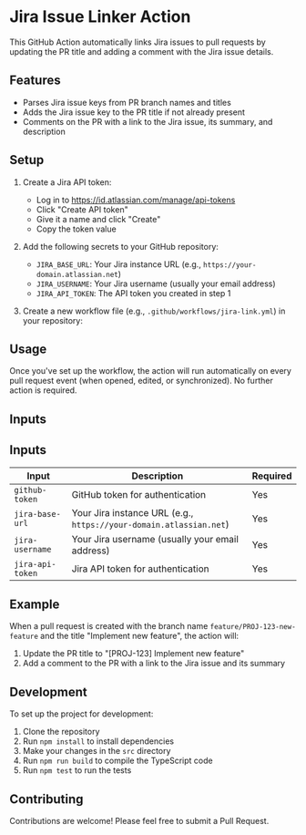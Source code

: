 # Jira Issue Linker Action

This GitHub Action automatically links Jira issues to pull requests by updating the PR title and adding a comment with the Jira issue details.

## Features

- Parses Jira issue keys from PR branch names and titles
- Adds the Jira issue key to the PR title if not already present
- Comments on the PR with a link to the Jira issue, its summary, and description

## Setup

1. Create a Jira API token:

   - Log in to https://id.atlassian.com/manage/api-tokens
   - Click "Create API token"
   - Give it a name and click "Create"
   - Copy the token value

2. Add the following secrets to your GitHub repository:

   - `JIRA_BASE_URL`: Your Jira instance URL (e.g., `https://your-domain.atlassian.net`)
   - `JIRA_USERNAME`: Your Jira username (usually your email address)
   - `JIRA_API_TOKEN`: The API token you created in step 1

3. Create a new workflow file (e.g., `.github/workflows/jira-link.yml`) in your repository:

## Usage

Once you've set up the workflow, the action will run automatically on every pull request event (when opened, edited, or synchronized). No further action is required.

## Inputs

## Inputs

| Input            | Description                                                        | Required |
| ---------------- | ------------------------------------------------------------------ | -------- |
| `github-token`   | GitHub token for authentication                                    | Yes      |
| `jira-base-url`  | Your Jira instance URL (e.g., `https://your-domain.atlassian.net`) | Yes      |
| `jira-username`  | Your Jira username (usually your email address)                    | Yes      |
| `jira-api-token` | Jira API token for authentication                                  | Yes      |

## Example

When a pull request is created with the branch name `feature/PROJ-123-new-feature` and the title "Implement new feature", the action will:

1. Update the PR title to "[PROJ-123] Implement new feature"
2. Add a comment to the PR with a link to the Jira issue and its summary

## Development

To set up the project for development:

1. Clone the repository
2. Run `npm install` to install dependencies
3. Make your changes in the `src` directory
4. Run `npm run build` to compile the TypeScript code
5. Run `npm test` to run the tests

## Contributing

Contributions are welcome! Please feel free to submit a Pull Request.
